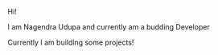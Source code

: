 Hi!

I am Nagendra Udupa and currently am a budding Developer

Currently I am building some projects!
